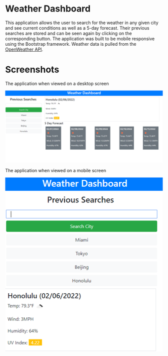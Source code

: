# Weather Dashboard

This application allows the user to search for the weather in any given city and see current conditions as well as a 5-day forecast.  Their previous searches are stored and can be seen again by clicking on the corresponding button.  The application was built to be mobile responsive using the Bootstrap framework.  Weather data is pulled from the [OpenWeather API](https://openweathermap.org).

# Screenshots

The application when viewed on a desktop screen

![Desktop view of the site](./assets/img/img-1.png)

The application when viewed on a mobile screen

![Mobile view of the site](./assets/img/img-2.png)